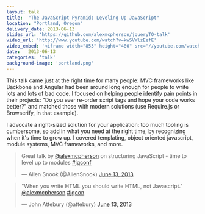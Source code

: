 ```yaml
---
layout: talk
title:  "The JavaScript Pyramid: Leveling Up JavaScript"
location: "Portland, Oregon"
delivery_date: 2013-06-13
slides_url: 'https://github.com/alexmcpherson/jqueryTO-talk'
video_url: 'http://www.youtube.com/watch?v=kwSVWlzEefE'
video_embed: '<iframe width="853" height="480" src="//youtube.com/watch?v=kwSVWlzEefE?rel=0" frameborder="0" allowfullscreen></iframe>'
date:   2013-06-13
categories: 'talk'
background-image: 'portland.png'
---
```


This talk came just at the right time for many people: MVC frameworks like Backbone and Angular had been around long enough for people to write lots and lots of bad code. I focused on helping people identify pain points in their projects: "Do you ever re-order script tags and hope your code works better?" and matched those with modern solutions (use Require.js or Browserify, in that example).

I advocate a right-sized solution for your application: too much tooling is cumbersome, so add in what you need at the right time, by recognizing when it's time to grow up. I covered templating, object oriented javascript, module systems, MVC frameworks, and more.

<blockquote class="twitter-tweet" lang="en"><p>Great talk by <a href="https://twitter.com/alexmcpherson">@alexmcpherson</a> on structuring JavaScript - time to level up to modules <a href="https://twitter.com/hashtag/jqconf?src=hash">#jqconf</a></p>&mdash; Allen Snook (@AllenSnook) <a href="https://twitter.com/AllenSnook/status/345248434724409344">June 13, 2013</a></blockquote>

<blockquote class="twitter-tweet" lang="en"><p>&quot;When you write HTML you should write HTML, not Javascript.&quot; <a href="https://twitter.com/alexmcpherson">@alexmcpherson</a> <a href="https://twitter.com/hashtag/jqcon?src=hash">#jqcon</a></p>&mdash; John Attebury (@attebury) <a href="https://twitter.com/attebury/status/345242040122081280">June 13, 2013</a></blockquote>


<script async src="//platform.twitter.com/widgets.js" charset="utf-8"></script>